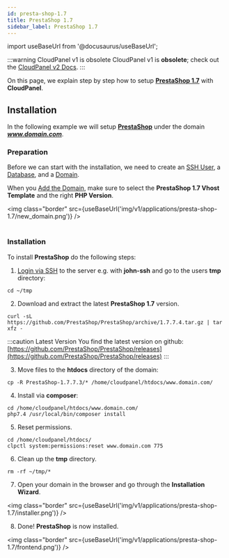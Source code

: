 ```yaml
---
id: presta-shop-1.7
title: PrestaShop 1.7
sidebar_label: PrestaShop 1.7
---
```


import useBaseUrl from '@docusaurus/useBaseUrl';

:::warning CloudPanel v1 is obsolete
CloudPanel v1 is **obsolete**; check out the [CloudPanel v2 Docs](https://www.cloudpanel.io/docs/v2/introduction/).
:::

On this page, we explain step by step how to setup **[PrestaShop 1.7](https://www.prestashop.com/)** with **CloudPanel**.

## Installation

In the following example we will setup **[PrestaShop](https://www.prestashop.com/)** under the domain ***www.domain.com***.

### Preparation

Before we can start with the installation, we need to create an [SSH User](../frontend-area/users#adding-a-user), a [Database](../frontend-area/databases#adding-a-database), and a [Domain](../frontend-area/domains#adding-a-domain).

When you [Add the Domain](../frontend-area/domains#adding-a-domain), make sure to select the **PrestaShop 1.7 Vhost Template** and the right **PHP Version**.

<img class="border" src={useBaseUrl('img/v1/applications/presta-shop-1.7/new_domain.png')} /> <br /><br />

### Installation

To install **PrestaShop** do the following steps:

1. [Login via SSH](../frontend-area/users#ssh-login) to the server e.g. with **john-ssh** and go to the users **tmp** directory:

```
cd ~/tmp
```

2. Download and extract the latest **PrestaShop 1.7** version.

```
curl -sL https://github.com/PrestaShop/PrestaShop/archive/1.7.7.4.tar.gz | tar xfz -
```

:::caution Latest Version
You find the latest version on github: [https://github.com/PrestaShop/PrestaShop/releases](https://github.com/PrestaShop/PrestaShop/releases)
:::

3. Move files to the **htdocs** directory of the domain:

```
cp -R PrestaShop-1.7.7.3/* /home/cloudpanel/htdocs/www.domain.com/
```

4. Install via **composer**:

```
cd /home/cloudpanel/htdocs/www.domain.com/
php7.4 /usr/local/bin/composer install
```

5. Reset permissions.

```
cd /home/cloudpanel/htdocs/
clpctl system:permissions:reset www.domain.com 775
```

6. Clean up the **tmp** directory.

```
rm -rf ~/tmp/*
```

7. Open your domain in the browser and go through the **Installation Wizard**.

<img class="border" src={useBaseUrl('img/v1/applications/presta-shop-1.7/installer.png')} />

8. Done! **PrestaShop** is now installed.

<img class="border" src={useBaseUrl('img/v1/applications/presta-shop-1.7/frontend.png')} />



